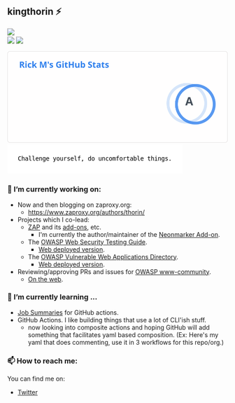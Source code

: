 ## kingthorin :zap:

<!--
**kingthorin/kingthorin** is a ✨ _special_ ✨ repository because its `README.md` (this file) appears on your GitHub profile.

Here are some ideas to get you started:

- 🔭 I’m currently working on ...
- 🌱 I’m currently learning ...
- 👯 I’m looking to collaborate on ...
- 🤔 I’m looking for help with ...
- 💬 Ask me about ...
- 📫 How to reach me: ...
- 😄 Pronouns: ...
- ⚡ Fun fact: ...
-->
[![](https://img.shields.io/static/v1?label=Sponsor&message=%E2%9D%A4&logo=GitHub&color=ff69b4)](https://github.com/sponsors/kingthorin)<br>
[![](https://img.shields.io/static/v1?label=waspy&message=2021&logo=OWASP&color=blue)](https://owasp.org/awards/)
[![](https://img.shields.io/static/v1?label=Distinguished+Lifetime+Member&message=2023&logo=OWASP&color=blue)](https://owasp.org/awards/)


![kingthorin's GitHub Stats](https://raw.githubusercontent.com/kingthorin/kingthorin/main/stats.svg)<br>
![Quote](https://raw.githubusercontent.com/kingthorin/kingthorin/main/qotd.png)

### 🔭 I’m currently working on:
- Now and then blogging on zaproxy.org:
  - https://www.zaproxy.org/authors/thorin/
- Projects which I co-lead:
  - [ZAP](https://github.com/zaproxy/zaproxy) and its [add-ons](https://github.com/zaproxy/zap-extensions), etc.
    - I'm currently the author/maintainer of the [Neonmarker Add-on](https://github.com/kingthorin/neonmarker).
  - The [OWASP Web Security Testing Guide](https://github.com/OWASP/wstg).
    - [Web deployed version](https://owasp.org/www-project-web-security-testing-guide/).
  - The [OWASP Vulnerable Web Applications Directory](https://github.com/OWASP/OWASP-VWAD).
    - [Web deployed version](https://owasp.org/www-project-vulnerable-web-applications-directory/).
- Reviewing/approving PRs and issues for [OWASP www-community](https://github.com/OWASP/www-community).
  - [On the web](https://owasp.org/www-community/).

### 🌱 I’m currently learning ...
- [Job Summaries](https://github.blog/2022-05-09-supercharging-github-actions-with-job-summaries/) for GitHub actions.
- GitHub Actions. I like building things that use a lot of CLI'ish stuff.
  - now looking into composite actions and hoping GitHub will add something that facilitates yaml based composition. (Ex: Here's my yaml that does commenting, use it in 3 workflows for this repo/org.)

### 📫 How to reach me:
You can find me on: 
- [Twitter](https://twitter.com/kingthorin_rm)
